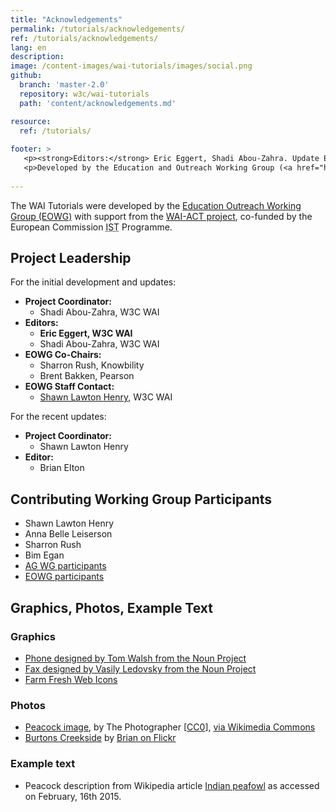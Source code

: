 ```yaml
---
title: "Acknowledgements"
permalink: /tutorials/acknowledgements/
ref: /tutorials/acknowledgements/
lang: en
description:
image: /content-images/wai-tutorials/images/social.png
github:
  branch: 'master-2.0'
  repository: w3c/wai-tutorials
  path: 'content/acknowledgements.md'

resource:
  ref: /tutorials/
  
footer: >
   <p><strong>Editors:</strong> Eric Eggert, Shadi Abou-Zahra. Update Editor: Brian Elton. Contributors: Shawn Lawton Henry, Anna Belle Leiserson, Sharron Rush, Bim Egan, <a href="https://www.w3.org/groups/wg/ag/participants">AG WG participants</a>, <a href="https://www.w3.org/groups/wg/eowg/participants">EOWG participants</a>.</p>
   <p>Developed by the Education and Outreach Working Group (<a href="https://www.w3.org/groups/wg/eowg">EOWG</a>). Developed with support from the <a href="https://www.w3.org/WAI/ACT/">WAI-ACT project</a>, co-funded by the European Commission <abbr title="Information Society Technologies">IST</abbr> Programme.</p>
   
---
```


The WAI Tutorials were developed by the [Education Outreach Working Group (EOWG)](https://www.w3.org/groups/wg/eowg/) with support from the [WAI-ACT project](https://www.w3.org/WAI/ACT/), co-funded by the European Commission <abbr title="Information Society Technologies">IST</abbr> Programme.


## Project Leadership
For the initial development and updates:

-   **Project Coordinator:**
    -   Shadi Abou-Zahra, W3C WAI
-   **Editors:**
    -   **Eric Eggert, W3C WAI**
    -   Shadi Abou-Zahra, W3C WAI
-   **EOWG Co-Chairs:**
    -   Sharron Rush, Knowbility
    -   Brent Bakken, Pearson
-   **EOWG Staff Contact:**
    -   [Shawn Lawton Henry](https://www.w3.org/People/shawn), W3C WAI
    
For the recent updates:
-   **Project Coordinator:**
    -   Shawn Lawton Henry
-   **Editor:**
    -   Brian Elton

## Contributing Working Group Participants
* Shawn Lawton Henry
* Anna Belle Leiserson
* Sharron Rush
* Bim Egan
* [AG WG participants](https://www.w3.org/groups/wg/ag/participants)
* [EOWG participants](https://www.w3.org/groups/wg/eowg/participants)

## Graphics, Photos, Example Text

### Graphics

* [Phone designed by Tom Walsh from the Noun Project](http://thenounproject.com/term/phone/52971/)
* [Fax designed by Vasily Ledovsky from the Noun Project](http://thenounproject.com/term/fax/8017/)
* [Farm Fresh Web Icons](http://www.fatcow.com/free-icons)

### Photos

* [Peacock image](https://en.wikipedia.org/wiki/File:Pavo_Real_Venezolano.jpg), by The Photographer [<a href="http://creativecommons.org/publicdomain/zero/1.0/deed.en">CC0</a>], <a href="https://commons.wikimedia.org/wiki/File%3APavo_Real_Venezolano.jpg">via Wikimedia Commons</a>
* [Burtons Creekside](https://secure.flickr.com/photos/makelessnoise/1423697879/in/set-72157602113996846/) by [Brian on Flickr](https://secure.flickr.com/photos/makelessnoise/)

### Example text

* Peacock description from Wikipedia article [Indian peafowl](https://en.wikipedia.org/w/index.php?title=Indian_peafowl&oldid=647099660) as accessed on February, 16th 2015.
